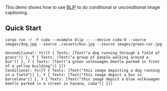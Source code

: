 This demo shows how to use [BLIP](https://arxiv.org/abs/2201.12086) to do conditional or unconditional image captioning.

## Quick Start

```shell
cargo run -r -F cuda --example blip -- --device cuda:0 --source images/dog.jpg --source ./assets/bus.jpg --source images/green-car.jpg
```

```shell
Unconditional: Ys([Y { Texts: [Text("a dog running through a field of grass")] }, Y { Texts: [Text("a group of people walking around a bus")] }, Y { Texts: [Text("a green volkswagen beetle parked in front of a yellow building")] }])
Conditional: Ys([Y { Texts: [Text("this image depicting a dog running in a field")] }, Y { Texts: [Text("this image depict a bus in barcelona")] }, Y { Texts: [Text("this image depict a blue volkswagen beetle parked in a street in havana, cuba")] }])
```
